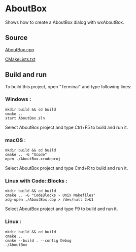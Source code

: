 # AboutBox

Shows how to create a AboutBox dialog with wxAboutBox.

## Source

[AboutBox.cpp](AboutBox.cpp)

[CMakeLists.txt](CMakeLists.txt)

## Build and run

To build this project, open "Terminal" and type following lines:

### Windows :

``` sheAboutBoxll
mkdir build && cd build
cmake .. 
start AboutBox.sln
```

Select AboutBox project and type Ctrl+F5 to build and run it.

### macOS :

``` shell
mkdir build && cd build
cmake .. -G "Xcode"
open ./AboutBox.xcodeproj
```

Select AboutBox project and type Cmd+R to build and run it.

### Linux with Code::Blocks :

``` shell
mkdir build && cd build
cmake .. -G "CodeBlocks - Unix Makefiles"
xdg-open ./AboutBox.cbp > /dev/null 2>&1
```

Select AboutBox project and type F9 to build and run it.

### Linux :

``` shell
mkdir build && cd build
cmake .. 
cmake --build . --config Debug
./AboutBox
```
